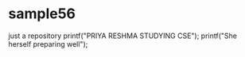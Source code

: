 # sample56
just a  repository
printf("PRIYA RESHMA STUDYING CSE");
printf("She herself preparing well");
